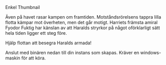 Enkel
Thumbnail

Även på havet rasar kampen om framtiden. Motståndsrörelsens tappra lilla flotta kämpar mot överheten, men det går motigt. Harriets främsta amiral Fyodor Fuktig har känslan av att Haralds stryrkor på något oförklarligt sätt hela tiden ligger ett steg före.

Hjälp flottan att besegra Haralds armada!

Anslut med binären nedan till din instans som skapas. Kräver en windows-maskin för att köra.
